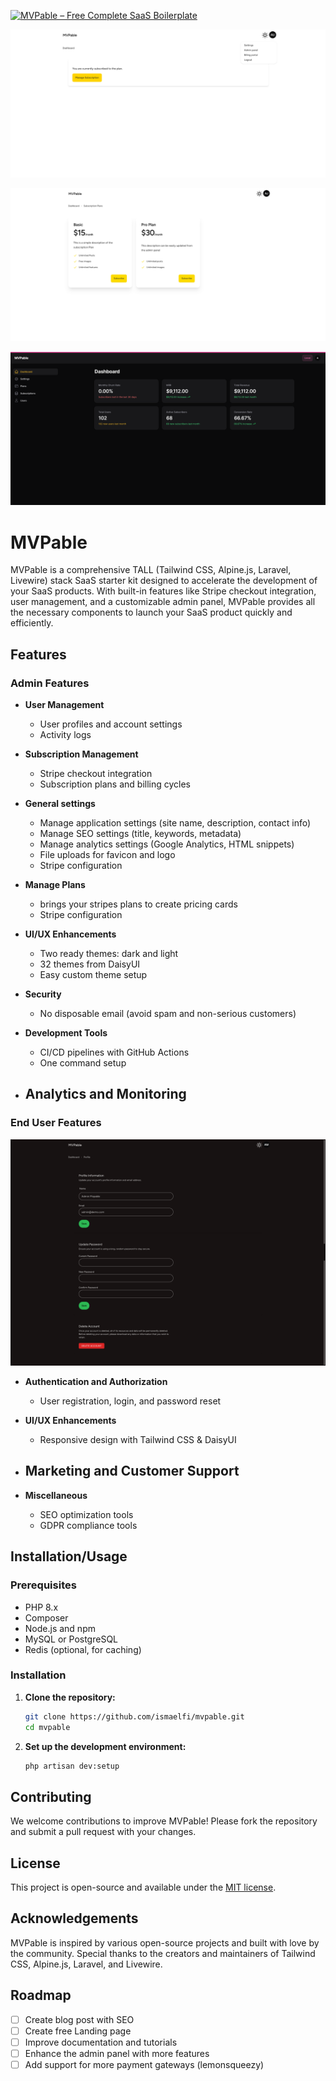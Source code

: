 
[![MVPable – Free Complete SaaS Boilerplate](https://api.producthunt.com/widgets/embed-image/v1/featured.svg?post_id=471097&theme=light)](https://www.producthunt.com/posts/mvpable-free-complete-saas-boilerplate?embed=true&utm_source=badge-featured&utm_medium=badge&utm_souce=badge-mvpable-free-complete-saas-boilerplate)

![Dashbaord End User](public/images/demo/home-user.png)


![End User Subscriptions page](public/images/demo/subscription-user-light.png)


![MVPable Admin panel](public/images/demo/admin.png)




# MVPable

MVPable is a comprehensive TALL (Tailwind CSS, Alpine.js, Laravel, Livewire) stack SaaS starter kit designed to accelerate the development of your SaaS products. With built-in features like Stripe checkout integration, user management, and a customizable admin panel, MVPable provides all the necessary components to launch your SaaS product quickly and efficiently.

## Features

### Admin Features

- **User Management**
  - User profiles and account settings
  - Activity logs

- **Subscription Management**
  - Stripe checkout integration
  - Subscription plans and billing cycles

- **General settings**
  - Manage application settings (site name, description, contact info)
  - Manage SEO settings (title, keywords, metadata)
  - Manage analytics settings (Google Analytics, HTML snippets)
  - File uploads for favicon and logo
  - Stripe configuration

- **Manage Plans**
  - brings your stripes plans to create pricing cards
  - Stripe configuration

- **UI/UX Enhancements**
  - Two ready themes: dark and light
  - 32 themes from DaisyUI
  - Easy custom theme setup

- **Security**

  - No disposable email (avoid spam and non-serious customers)

- **Development Tools**
  - CI/CD pipelines with GitHub Actions
  - One command setup

- **Analytics and Monitoring**
  -

### End User Features

![End User Settings](public/images/demo/setting-user-dark.png)

- **Authentication and Authorization**
  - User registration, login, and password reset

- **UI/UX Enhancements**
  - Responsive design with Tailwind CSS & DaisyUI

- **Marketing and Customer Support**
  -

- **Miscellaneous**
  - SEO optimization tools
  - GDPR compliance tools

## Installation/Usage

### Prerequisites
- PHP 8.x
- Composer
- Node.js and npm
- MySQL or PostgreSQL
- Redis (optional, for caching)

### Installation
1. **Clone the repository:**
   ```bash
   git clone https://github.com/ismaelfi/mvpable.git
   cd mvpable
2. **Set up the development environment:**
   ```bash
   php artisan dev:setup


## Contributing
We welcome contributions to improve MVPable! Please fork the repository and submit a pull request with your changes.

## License
This project is open-source and available under the [MIT license](https://opensource.org/licenses/MIT).

## Acknowledgements
MVPable is inspired by various open-source projects and built with love by the community. Special thanks to the creators and maintainers of Tailwind CSS, Alpine.js, Laravel, and Livewire.

## Roadmap

- [ ] Create blog post with SEO
- [ ] Create free Landing page
- [ ] Improve documentation and tutorials
- [ ] Enhance the admin panel with more features
- [ ] Add support for more payment gateways (lemonsqueezy)
